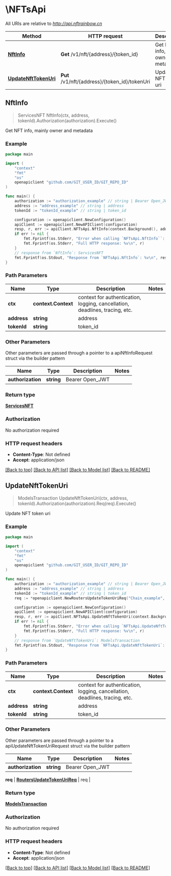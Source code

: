 # \NFTsApi

All URIs are relative to *http://api.nftrainbow.cn*

Method | HTTP request | Description
------------- | ------------- | -------------
[**NftInfo**](NFTsApi.md#NftInfo) | **Get** /v1/nft/{address}/{token_id} | Get NFT info, mainly owner and metadata
[**UpdateNftTokenUri**](NFTsApi.md#UpdateNftTokenUri) | **Put** /v1/nft/{address}/{token_id}/tokenUri | Update NFT token uri



## NftInfo

> ServicesNFT NftInfo(ctx, address, tokenId).Authorization(authorization).Execute()

Get NFT info, mainly owner and metadata



### Example

```go
package main

import (
    "context"
    "fmt"
    "os"
    openapiclient "github.com/GIT_USER_ID/GIT_REPO_ID"
)

func main() {
    authorization := "authorization_example" // string | Bearer Open_JWT
    address := "address_example" // string | address
    tokenId := "tokenId_example" // string | token_id

    configuration := openapiclient.NewConfiguration()
    apiClient := openapiclient.NewAPIClient(configuration)
    resp, r, err := apiClient.NFTsApi.NftInfo(context.Background(), address, tokenId).Authorization(authorization).Execute()
    if err != nil {
        fmt.Fprintf(os.Stderr, "Error when calling `NFTsApi.NftInfo``: %v\n", err)
        fmt.Fprintf(os.Stderr, "Full HTTP response: %v\n", r)
    }
    // response from `NftInfo`: ServicesNFT
    fmt.Fprintf(os.Stdout, "Response from `NFTsApi.NftInfo`: %v\n", resp)
}
```

### Path Parameters


Name | Type | Description  | Notes
------------- | ------------- | ------------- | -------------
**ctx** | **context.Context** | context for authentication, logging, cancellation, deadlines, tracing, etc.
**address** | **string** | address | 
**tokenId** | **string** | token_id | 

### Other Parameters

Other parameters are passed through a pointer to a apiNftInfoRequest struct via the builder pattern


Name | Type | Description  | Notes
------------- | ------------- | ------------- | -------------
 **authorization** | **string** | Bearer Open_JWT | 



### Return type

[**ServicesNFT**](ServicesNFT.md)

### Authorization

No authorization required

### HTTP request headers

- **Content-Type**: Not defined
- **Accept**: application/json

[[Back to top]](#) [[Back to API list]](../README.md#documentation-for-api-endpoints)
[[Back to Model list]](../README.md#documentation-for-models)
[[Back to README]](../README.md)


## UpdateNftTokenUri

> ModelsTransaction UpdateNftTokenUri(ctx, address, tokenId).Authorization(authorization).Req(req).Execute()

Update NFT token uri



### Example

```go
package main

import (
    "context"
    "fmt"
    "os"
    openapiclient "github.com/GIT_USER_ID/GIT_REPO_ID"
)

func main() {
    authorization := "authorization_example" // string | Bearer Open_JWT
    address := "address_example" // string | address
    tokenId := "tokenId_example" // string | token_id
    req := *openapiclient.NewRoutersUpdateTokenUriReq("Chain_example", "ContractType_example") // RoutersUpdateTokenUriReq | req

    configuration := openapiclient.NewConfiguration()
    apiClient := openapiclient.NewAPIClient(configuration)
    resp, r, err := apiClient.NFTsApi.UpdateNftTokenUri(context.Background(), address, tokenId).Authorization(authorization).Req(req).Execute()
    if err != nil {
        fmt.Fprintf(os.Stderr, "Error when calling `NFTsApi.UpdateNftTokenUri``: %v\n", err)
        fmt.Fprintf(os.Stderr, "Full HTTP response: %v\n", r)
    }
    // response from `UpdateNftTokenUri`: ModelsTransaction
    fmt.Fprintf(os.Stdout, "Response from `NFTsApi.UpdateNftTokenUri`: %v\n", resp)
}
```

### Path Parameters


Name | Type | Description  | Notes
------------- | ------------- | ------------- | -------------
**ctx** | **context.Context** | context for authentication, logging, cancellation, deadlines, tracing, etc.
**address** | **string** | address | 
**tokenId** | **string** | token_id | 

### Other Parameters

Other parameters are passed through a pointer to a apiUpdateNftTokenUriRequest struct via the builder pattern


Name | Type | Description  | Notes
------------- | ------------- | ------------- | -------------
 **authorization** | **string** | Bearer Open_JWT | 


 **req** | [**RoutersUpdateTokenUriReq**](RoutersUpdateTokenUriReq.md) | req | 

### Return type

[**ModelsTransaction**](ModelsTransaction.md)

### Authorization

No authorization required

### HTTP request headers

- **Content-Type**: Not defined
- **Accept**: application/json

[[Back to top]](#) [[Back to API list]](../README.md#documentation-for-api-endpoints)
[[Back to Model list]](../README.md#documentation-for-models)
[[Back to README]](../README.md)

